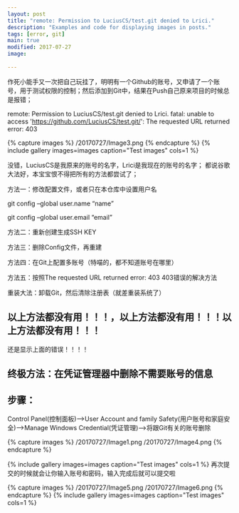 ```yaml
---
layout: post
title: "remote: Permission to LuciusCS/test.git denied to Lrici."
description: "Examples and code for displaying images in posts."
tags: [error, git]
main: true
modified: 2017-07-27
image:
 
---
```



作死小能手又一次把自己玩挂了，明明有一个Github的账号，又申请了一个账号，用于测试权限的控制；然后添加到Git中，结果在Push自己原来项目的时候总是报错；

remote: Permission to LuciusCS/test.git denied to Lrici.
fatal: unable to access 'https://github.com/LuciusCS/test.git/': The requested URL returned error: 403

{% capture images %}
	/20170727/Image3.png
{% endcapture %}
{% include gallery images=images caption="Test images" cols=1 %}

没错，LuciusCS是我原来的账号的名字，Lrici是我现在的账号的名字；
都说谷歌大法好，本宝宝恨不得把所有的方法都尝试了；

方法一：修改配置文件，或者只在本仓库中设置用户名

git config –global user.name “name” 

git config –global user.email “email” 

方法二：重新创建生成SSH KEY

方法三：删除Config文件，再重建

方法四：在Git上配置多账号（特喵的，都不知道账号在哪里）

方法五：按照The requested URL returned error: 403 403错误的解决方法

重装大法：卸载Git，然后清除注册表（就差重装系统了）

## 以上方法都没有用！！！，以上方法都没有用！！！以上方法都没有用！！！

还是显示上面的错误！！！！

## 终极方法：在凭证管理器中删除不需要账号的信息

## 步骤：

  Control Panel(控制面板)——>User Account and family Safety(用户账号和家庭安全)——>Manage Windows Credential(凭证管理)——>将跟Git有关的账号删除

{% capture images %}
	/20170727/Image1.png
	/20170727/Image4.png
{% endcapture %}

{% include gallery images=images caption="Test images" cols=1 %}
再次提交的时候就会让你输入账号和密码，输入完成后就可以提交啦

{% capture images %}
	/20170727/Image5.png
	/20170727/Image6.png
{% endcapture %}
{% include gallery images=images caption="Test images" cols=1 %}





